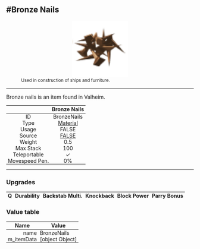 <meta property="og:title" content="Bronze Nails - MoreValheim" /><meta property="og:type" content="website" /><meta property="og:image" content="/assets/bronze_nails.png" /><meta property="og:description" content="Bronze Nails is an item found in Valheim." /><meta name="theme-color" content="#546D78"><meta name="twitter:card" content="summary_large_image">
#Bronze Nails
-------------
<style>img {width:20px;}.tb {width:150px;display: block;margin-left: auto;margin-right: auto;}</style>

<style>.md-typeset table:not([class]) th:not([align]) {min-width:unset!important;}</style>
<style>td{padding:0em 0.3em!important;text-align:center!important;border-left:.05rem solid var(--md-default-fg-color--lightest)}</style>

<style>th{padding:0.1em 0.3em!important;text-align:center!important;font-weight:bold}</style>

<style>pre{text-align:right!important}</style>
<style>table tr td:first-child {border-left: 0;};</style>

<figure><img src="/assets/bronze_nails.png" class="tb" /><figcaption><small>Used in construction of ships and furniture.</small></figcaption></figure>

-------------

Bronze nails is an item found in Valheim.

|        | Bronze Nails              |
| ----------- | ------------------------------------ |
| ID |BronzeNails
| Type | [Material](../../types/material)
| Usage | FALSE<br>
| Source | [FALSE](../../items/false)
| Weight | 0.5 |
| Max Stack | 100 |
| Teleportable | ✓
| Movespeed Pen. | 0%


-------------

### Upgrades
| Q | Durability | Backstab Multi. | Knockback | Block Power | Parry Bonus
| - | - | - | - | - | - 


### Value table
| Name | Value
| - | - |
| <div style="text-align:right">name</div> | <div style="text-align:left">BronzeNails</div> | 
| <div style="text-align:right">m_itemData</div> | <div style="text-align:left">[object Object]</div> | 